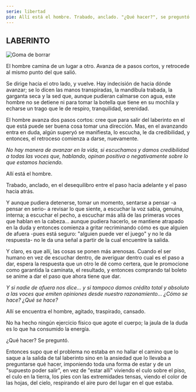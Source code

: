 ```yaml
---
serie: libertad
pie: Allí está el hombre. Trabado, anclado. "¿Qué hacer?", se preguntó.
---
```


## LABERINTO

![Goma de borrar](/foto/PSX_20180829_194406.webp)

El hombre camina de un lugar a otro.
Avanza de a pasos cortos, y retrocede al mismo punto del que salió.

Se dirige hacia el otro lado, y vuelve.
Hay indecisión de hacia dónde avanzar; se lo dicen las manos transpiradas, la mandíbula trabada, la garganta seca y la sed que, aunque pudieran calmarse con agua, este hombre no se detiene ni para tomar la botella que tiene en su mochila y echarse un trago que le de respiro, tranquilidad, serenidad.

El hombre avanza dos pasos cortos: cree que para salir del laberinto en el que está puede ser buena cosa tomar una dirección. Mas, en el avanzando entra en duda, algún superyó se manifiesta, lo escucha, le da credibilidad, y entonces, el retroceso comienza a darse, nuevamente.

_No hay manera de avanzar en la vida, si escuchamos y damos credibilidad a todas las voces que, hablando, opinan positiva o negativamente sobre lo que estamos haciendo._

Allí está el hombre.

Trabado, anclado, en el desequilibro entre el paso hacia adelante y el paso hacia atrás.

Y aunque pudiera detenerse, tomar un momento, sentarse a pensar -a pensar en serio- a revisar lo que siente, a escuchar la voz sabia, genuina, interna; a escuchar el pecho, a escuchar más allá de las primeras voces que hablan en la cabeza… aunque pudiera hacerlo, se mantiene atrapado en la duda y entonces comienza a gritar recriminando cómo es que alguien de afuera -pues está seguro: "alguien puede ver el juego" y no le da respuesta- no le da una señal a partir de la cual encuentre la salida.

Y claro, es que allí, las cosas se ponen más arenosas. Cuando el ser humano en vez de escuchar dentro, de averiguar dentro cual es el paso a dar, espera la respuesta que un otro le dé como certera, que le promocione como garantida la caminata, el resultado, y entonces comprando tal boleto se anime a dar el paso que ahora tiene que dar.

_Y si nadie de afuera nos dice… y si tampoco damos crédito total y absoluto a las voces que emiten opiniones desde nuestro razonamiento… ¿Cómo se hace? ¿Qué se hace?_

Allí se encuentra el hombre, agitado, traspirado, cansado.

No ha hecho ningún ejercicio físico que agote el cuerpo; la jaula de la duda es lo que ha consumido la energía.

¿Qué hacer? Se preguntó.

Entonces supo que el problema no estaba en no hallar el camino que lo saque a la salida de tal laberinto sino en la ansiedad que lo llevaba a preguntarse qué hacer, imponiendo toda una forma de estar y de un "supuesto poder salir", en vez de "estar allí" viviendo el culo sobre el piso, el culo en la tierra, los pies con las extremidades tensas, viendo el color de las hojas, del cielo, respirando el aire puro del lugar en el que estaba.
